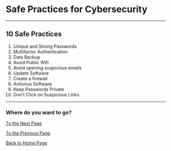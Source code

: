 # Safe Practices for Cybersecurity 
---
## 10 Safe Practices
1. Unique and Strong Passwords
2. Multifactor Authentication
3. Data Backup
4. Avoid Public Wifi
5. Avoid opening suspicious emails
6. Update Software
7. Create a firewall
8. Antivirus Software
9. Keep Passwords Private
10. Don't Click on Suspicious Links 

---
### Where do you want to go?
[To the Next Page](practice.md)

[To the Previous Page](introduction.md)

[Back to Home Page](README.md)


